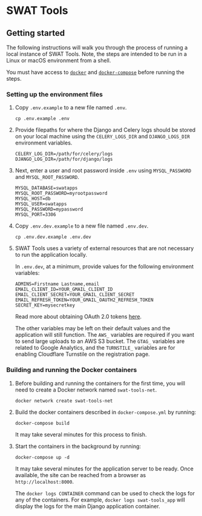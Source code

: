 # SWAT Tools

## Getting started

The following instructions will walk you through the process of running a local instance of SWAT Tools. Note, the steps are intended to be run in a Linux or macOS environment from a shell.

You must have access to [`docker`](https://docs.docker.com/engine/) and [`docker-compose`](https://docs.docker.com/compose/) before running the steps.

### Setting up the environment files

1. Copy `.env.example` to a new file named `.env`.

   ```
   cp .env.example .env
   ```

2. Provide filepaths for where the Django and Celery logs should be stored on your local machine using the `CELERY_LOGS_DIR` and `DJANGO_LOGS_DIR` environment variables.

   ```
   CELERY_LOG_DIR=/path/for/celery/logs
   DJANGO_LOG_DIR=/path/for/django/logs
   ```

3. Next, enter a user and root password inside `.env` using `MYSQL_PASSWORD` and `MYSQL_ROOT_PASSWORD`.

   ```
   MYSQL_DATABASE=swatapps
   MYSQL_ROOT_PASSWORD=myrootpassword
   MYSQL_HOST=db
   MYSQL_USER=swatapps
   MYSQL_PASSWORD=mypassword
   MYSQL_PORT=3306
   ```

4. Copy `.env.dev.example` to a new file named `.env.dev`.

   ```
   cp .env.dev.example .env.dev
   ```

5. SWAT Tools uses a variety of external resources that are not necessary to run the application locally.

   In `.env.dev`, at a minimum, provide values for the following environment variables:

   ```
   ADMINS=Firstname Lastname,email
   EMAIL_CLIENT_ID=YOUR_GMAIL_CLIENT_ID
   EMAIL_CLIENT_SECRET=YOUR_GMAIL_CLIENT_SECRET
   EMAIL_REFRESH_TOKEN=YOUR_GMAIL_OAUTH2_REFRESH_TOKEN
   SECRET_KEY=mysecretkey
   ```

   Read more about obtaining OAuth 2.0 tokens [here](https://developers.google.com/identity/protocols/oauth2).

   The other variables may be left on their default values and the application will still function. The `AWS_` variables are required if you want to send large uploads to an AWS S3 bucket. The `GTAG_` variables are related to Google Analytics, and the `TURNSTILE_` variables are for enabling Cloudflare Turnstile on the registration page.

### Building and running the Docker containers

1. Before building and running the containers for the first time, you will need to create a Docker network named `swat-tools-net`.

   ```
   docker network create swat-tools-net
   ```

2. Build the docker containers described in `docker-compose.yml` by running:

   ```
   docker-compose build
   ```

   It may take several minutes for this process to finish.

3. Start the containers in the background by running:

   ```
   docker-compose up -d
   ```

   It may take several minutes for the application server to be ready. Once available, the site can be reached from a browser as `http://localhost:8000`.

   The `docker logs CONTAINER` command can be used to check the logs for any of the containers. For example, `docker logs swat-tools_app` will display the logs for the main Django application container.
